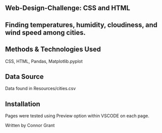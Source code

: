 ## Web-Design-Challenge: CSS and HTML
## Finding temperatures, humidity, cloudiness, and wind speed among cities.

## Methods & Technologies Used  
CSS, HTML, Pandas, Matplotlib.pyplot







## Data Source

Data found in Resources/cities.csv

## Installation

Pages were tested using Preview option within VSCODE on each page.




Written by Connor Grant



